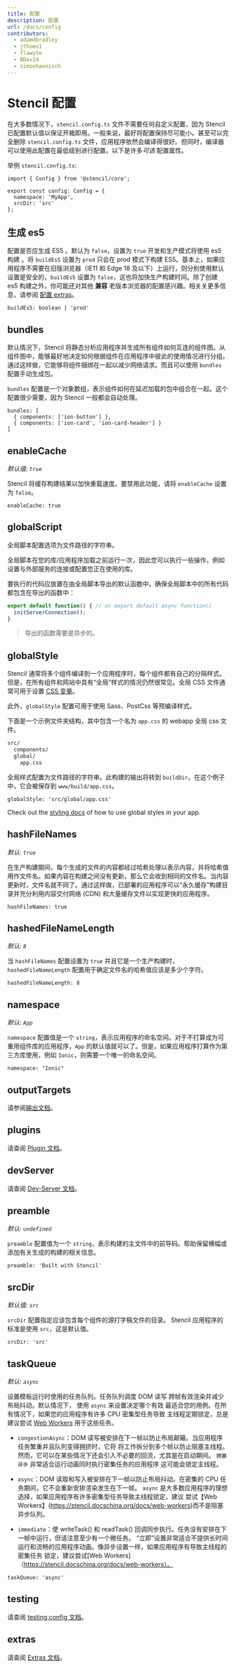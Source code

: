 ```yaml
---
title: 配置
description: 配置
url: /docs/config
contributors:
  - adamdbradley
  - jthoms1
  - flawyte
  - BDav24
  - simonhaenisch
---
```


# Stencil 配置

在大多数情况下，`stencil.config.ts` 文件不需要任何自定义配置，因为 Stencil 已配置默认值以保证开箱即用。一般来说，最好将配置保持尽可能小。甚至可以完全删除 `stencil.config.ts` 文件，应用程序依然会编译得很好。但同时，编译器可以使用此配置在最低级别进行配置。以下是许多*可选* 配置属性。

举例 `stencil.config.ts`:

```tsx
import { Config } from '@stencil/core';

export const config: Config = {
  namespace: 'MyApp',
  srcDir: 'src'
};
```

## 生成 es5

配置是否应生成 ES5 。默认为 `false`，设置为 `true` 开发和生产模式将使用 es5 构建 。将 `buildEs5` 设置为 `prod` 只会在 prod 模式下构建 ES5。基本上，如果应用程序不需要在旧版浏览器（IE11 和 Edge 18 及以下）上运行，则分别使用默认设置是安全的，`buildEs5` 设置为 `false`，这也将加快生产构建时间。除了创建 es5 构建之外，你可能还对其他 __兼容__ 老版本浏览器的配置感兴趣。相关关更多信息，请参阅 [配置 extras](/docs/config-extras)。

```tsx
buildEs5: boolean | 'prod'
```

## bundles

默认情况下，Stencil 将静态分析应用程序并生成所有组件如何互连的组件图。从组件图中，能够最好地决定如何根据组件在应用程序中彼此的使用情况进行分组。通过这样做，它能够将组件捆绑在一起以减少网络请求。而且可以使用 `bundles` 配置手动生成包。

`bundles` 配置是一个对象数组，表示组件如何在延迟加载的包中组合在一起。这个配置很少需要，因为 Stencil 一般都会自动处理。

```tsx
bundles: [
  { components: ['ion-button'] },
  { components: ['ion-card', 'ion-card-header'] }
]
```


## enableCache

*默认值: `true`*

Stencil 将缓存构建结果以加快重载速度。要禁用此功能，请将 `enableCache` 设置为 `false`。

```tsx
enableCache: true
```


## globalScript

全局脚本配置选项为文件路径的字符串。

全局脚本在您的库/应用程序加载之前运行一次，因此您可以执行一些操作，例如设置与外部服务的连接或配置您正在使用的库。

要执行的代码应放置在由全局脚本导出的默认函数中。确保全局脚本中的所有代码都包含在导出的函数中：

```javascript
export default function() { // or export default async function()
  initServerConnection();
}
```

> 导出的函数需要是异步的。

## globalStyle

Stencil 通常将多个组件编译到一个应用程序时，每个组件都有自己的分隔样式。但是，在所有组件和网站中具有“全局”样式的情况仍然很常见。全局 CSS 文件通常可用于设置 [CSS 变量](../components/styling)。

此外，`globalStyle` 配置可用于使用 Sass、PostCss 等预编译样式。

下面是一个示例文件夹结构，其中包含一个名为 `app.css` 的 webapp 全局 css 文件。

```bash
src/
  components/
  global/
    app.css
```

全局样式配置为文件路径的字符串。此构建的输出将转到 `buildDir`。在这个例子中，它会被保存到 `www/build/app.css`。

```tsx
globalStyle: 'src/global/app.css'
```

Check out the [styling docs](https://stencil.docschina.org/docs/styling#global-styles) of how to use global styles in your app.


## hashFileNames

*默认: `true`*

在生产构建期间，每个生成的文件的内容都经过哈希处理以表示内容，并将哈希值用作文件名。如果内容在构建之间没有更新，那么它会收到相同的文件名。当内容更新时，文件名就不同了。通过这样做，已部署的应用程序可以“永久缓存”构建目录并充分利用内容交付网络 (CDN) 和大量缓存文件以实现更快的应用程序。

```tsx
hashFileNames: true
```


## hashedFileNameLength

*默认: `8`*

当 `hashFileNames` 配置设置为 `true` 并且它是一个生产构建时，`hashedFileNameLength` 配置用于确定文件名的哈希值应该是多少个字符。

```tsx
hashedFileNameLength: 8
```


## namespace

*默认: `App`*

`namespace` 配置值是一个 `string`，表示应用程序的命名空间。对于不打算成为可重用组件库的应用程序，`App` 的默认值就可以了。但是，如果应用程序打算作为第三方库使用，例如 `Ionic`，则需要一个唯一的命名空间。

```tsx
namespace: "Ionic"
```


## outputTargets

请参阅[输出文档](/docs/output-targets)。


## plugins

请查阅 [Plugin 文档](/docs/plugins)。


## devServer

请查阅 [Dev-Server 文档](/docs/dev-server)。


## preamble

*默认: `undefined`*

`preamble` 配置值为一个 `string`，表示构建的主文件中的前导码。帮助保留横幅或添加有关生成的构建的相关信息。

```tsx
preamble: 'Built with Stencil'
```


## srcDir

*默认值: `src`*

`srcDir` 配置指定应该包含每个组件的源打字稿文件的目录。 Stencil 应用程序的标准是使用 `src`，这是默认值。

```tsx
srcDir: 'src'
```


## taskQueue

*默认: `async`*

设置模板运行时使用的任务队列。任务队列调度 DOM 读写
跨帧有效渲染并减少布局抖动。默认情况下，
使用 `async` 来设置决定哪个有效
最适合您的用例。在所有情况下，如果您的应用程序有许多 CPU 密集型任务导致
主线程定期锁定，总是建议尝试
[Web Workers](https://stencil.docschina.org/docs/web-workers) 用于这些任务。

* `congestionAsync`：DOM 读写被安排在下一帧以防止布局颠簸。当应用程序任务繁重并且队列变得拥挤时，它将
  将工作拆分到多个帧以防止阻塞主线程。然而，它可以在某些情况下还会引入不必要的回流，尤其是在启动期间。 `拥塞异步`
  非常适合运行动画同时执行密集任务的应用程序
  这可能会锁定主线程。

* `async`：DOM 读取和写入被安排在下一帧以防止布局抖动。在密集的 CPU 任务期间，它不会重新安排渲染发生在下一帧。
  `async` 是大多数应用程序的理想选择，如果应用程序有许多密集型任务导致主线程锁定，建议
  尝试【Web Workers】(https://stencil.docschina.org/docs/web-workers)而不是阻塞异步队列。

* `immediate`：使 writeTask() 和 readTask() 回调同步执行。任务没有安排在下一帧中运行，但请注意至少有一个微任务。
  “立即”设置非常适合不提供长时间运行和流畅的应用程序动画。像异步设置一样，如果应用程序有导致主线程的密集任务
  锁定，建议尝试[Web Workers]（https://stencil.docschina.org/docs/web-workers）。

```tsx
taskQueue: 'async'
```

## testing

请查阅 [testing config 文档](/docs/testing-config)。


## extras

请查阅 [Extras 文档](/docs/config-extras)。
